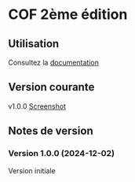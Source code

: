 # COF 2ème édition

## Utilisation

Consultez la [documentation](https://stephaned68.github.io/COF2e/)

## Version courante

v1.0.0 [Screenshot](cof2e.png)

## Notes de version

### Version 1.0.0 (2024-12-02)

Version initiale

